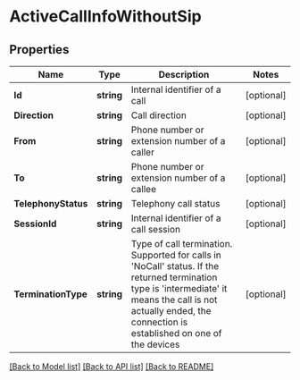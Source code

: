 # ActiveCallInfoWithoutSip

## Properties
Name | Type | Description | Notes
------------ | ------------- | ------------- | -------------
**Id** | **string** | Internal identifier of a call | [optional] 
**Direction** | **string** | Call direction | [optional] 
**From** | **string** | Phone number or extension number of a caller | [optional] 
**To** | **string** | Phone number or extension number of a callee | [optional] 
**TelephonyStatus** | **string** | Telephony call status | [optional] 
**SessionId** | **string** | Internal identifier of a call session | [optional] 
**TerminationType** | **string** | Type of call termination. Supported for calls in &#39;NoCall&#39; status. If the returned termination type is &#39;intermediate&#39; it means the call is not actually ended, the connection is established on one of the devices | [optional] 

[[Back to Model list]](../README.md#documentation-for-models) [[Back to API list]](../README.md#documentation-for-api-endpoints) [[Back to README]](../README.md)


